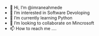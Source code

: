 - 👋 Hi, I’m @imraneahmede
- 👀 I’m interested in Software Devoloping
- 🌱 I’m currently learning Python
- 💞️ I’m looking to collaborate on Mincrosoft
- 📫 How to reach me ....

<!---
imraneahmede/imraneahmede is a ✨ special ✨ repository because its `README.md` (this file) appears on your GitHub profile.
You can click the Preview link to take a look at your changes.
--->
